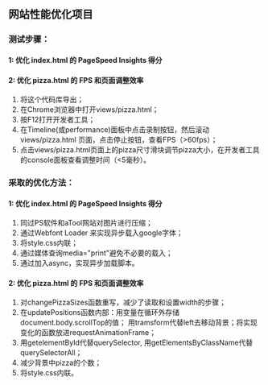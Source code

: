 ## 网站性能优化项目

### 测试步骤：
#### 1: 优化 index.html 的 PageSpeed Insights 得分

#### 2: 优化 pizza.html 的 FPS 和页面调整效率
1. 将这个代码库导出；
2. 在Chrome浏览器中打开views/pizza.html；
3. 按F12打开开发者工具；
4. 在Timeline(或performance)面板中点击录制按钮，然后滚动views/pizza.html
   页面，点击停止按钮，查看FPS（>60fps）；
5. 点击views/pizza.html页面上的pizza尺寸滑块调节pizza大小，在开发者工具
   的console面板查看调整时间（<5毫秒）。

### 采取的优化方法：
#### 1: 优化 index.html 的 PageSpeed Insights 得分
1. 同过PS软件和aTool网站对图片进行压缩；
2. 通过Webfont Loader 来实现异步载入google字体；
3. 将style.css内联；
4. 通过媒体查询media="print"避免不必要的载入；
5. 通过加入async，实现异步加载脚本。

#### 2: 优化 pizza.html 的 FPS 和页面调整效率
1. 对changePizzaSizes函数重写，减少了读取和设置width的步骤；
2. 在updatePositions函数内部：用变量在循环外存储document.body.scrollTop的值；
   用tramsform代替left去移动背景；将实现变化的函数放进requestAnimationFrame；
3. 用getelementById代替querySelector,
   用getElementsByClassName代替querySelectorAll；
4. 减少背景中pizza的个数；
5. 将style.css内联。

